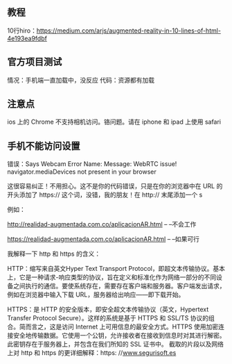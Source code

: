 ## 教程
10行hiro：https://medium.com/arjs/augmented-reality-in-10-lines-of-html-4e193ea9fdbf


## 官方项目测试
情况：手机端一直加载中，没反应
代码：资源都有加载

## 注意点
ios 上的 Chrome 不支持相机访问。铬问题。请在 iphone 和 ipad 上使用 safari

## 手机不能访问设置
错误：Says Webcam Error Name: Message: WebRTC issue! navigator.mediaDevices not present in your browser

这很容易纠正！不用担心。这不是你的代码错误，只是在你的浏览器中在 URL 的开头添加了 https:// 这个词，没错，我的朋友！在 http:// 末尾添加一个 s

例如：

http://realidad-augmentada.com.co/aplicacionAR.html – –不会工作

https://realidad-augmentada.com.co/aplicacionAR.html – –如果可行

我解释一下 http 和 https 的含义：

HTTP：缩写来自英文Hyper Text Transport Protocol，即超文本传输​​协议。基本上，它是一种请求-响应类型的协议，旨在定义和标准化作为网络一部分的不同设备之间执行的通信。要使系统存在，需要存在客户端和服务器。客户端发出请求，例如在浏览器中输入下载 URL，服务器给出响应——即下载开始。
 

HTTPS：是 HTTP 的安全版本，即安全超文本传输​​协议（英文，Hypertext Transfer Protocol Secure）。这样的系统是基于 HTTPS 和 SSL/TS 协议的组合。简而言之，这是访问 Internet 上可用信息的最安全方式。HTTPS 使用加密连接安全地传输数据。它使用一个公钥，允许接收者在接收到信息时对其进行解密。此密钥存在于服务器上，并包含在我们所知的 SSL 证书中。
截取的片段以及网络上对 http 和 https 的更详细解释：https: //www.segurisoft.es